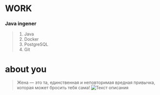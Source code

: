 # WORK
### Java ingener
>1. Java  
>2. Docker
>3. PostgreSQL
>4. Git 

# about you 



> Жена — это та, единственная и неповторимая вредная привычка, которая может бросить тебя сама!
 ![Текст описания](https://memepedia.ru/wp-content/uploads/2020/10/polskaja-korova-mem.png)
